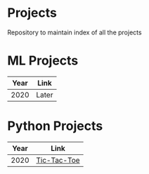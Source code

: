  # Projects
 
 Repository to maintain index of all the projects

 # ML Projects

 |Year|Link|
 |---|---|
 |2020|Later|

# Python Projects
|Year|Link|
|---|---|
|2020|<a href="https://github.com/vishwanath103/tic-tac-toe/tree/master">Tic-Tac-Toe</a>|
